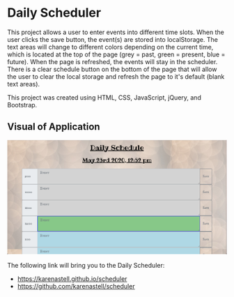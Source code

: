 # Daily Scheduler

This project allows a user to enter events into different time slots. When the user clicks the save button, the event(s) are stored into localStorage. The text areas will change to different colors depending on the current time, which is located at the top of the page (grey = past, green = present, blue = future). When the page is refreshed, the events will stay in the scheduler. There is a clear schedule button on the bottom of the page that will allow the user to clear the local storage and refresh the page to it's default (blank text areas).

This project was created using HTML, CSS, JavaScript, jQuery, and Bootstrap.

## Visual of Application

![Daily Scheduler](./assets/images/scheduler.png)

The following link will bring you to the Daily Scheduler:
* https://karenastell.github.io/scheduler
* https://github.com/karenastell/scheduler